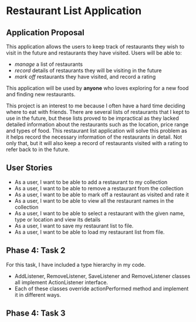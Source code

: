 # Restaurant List Application

## Application Proposal

This application allows the users to keep track of restaurants they wish to visit in the future and restaurants they 
have visited. Users will be able to:
- *manage* a list of restaurants
- *record* details of restaurants they will be visiting in the future
- *mark off* restaurants they have visited, and record a rating

This application will be used by  **anyone** who loves exploring for a new food and finding new restaurants.

This project is an interest to me because I often have a hard time deciding where to eat with friends. There are 
several lists of restaurants that I kept to use in the future, but these lists proved to be impractical as they lacked 
detailed information about the restaurants such as the location, price range and types of food. This restaurant list
application will solve this problem as it helps record the necessary information of the restaurants in detail. Not 
only that, but it will also keep a record of restaurants visited with a rating to refer back to in the future. 

## User Stories
- As a user, I want to be able to add a restaurant to my collection
- As a user, I want to be able to remove a restaurant from the collection
- As a user, I want to be able to mark off a restaurant as visited and rate it 
- As a user, I want to be able to view all the restaurant names in the collection
- As a user, I want to be able to select a restaurant with the given name, type or location and view its details 
- As a user, I want to save my restaurant list to file.
- As a user, I want to be able to load my restaurant list from file. 

## Phase 4: Task 2
For this task, I have included a type hierarchy in my code.
- AddListener, RemoveListener, SaveListener and RemoveListener classes all implement ActionListener interface.
- Each of these classes override actionPerformed method and implement it in different ways. 

## Phase 4: Task 3